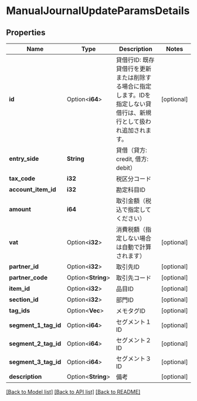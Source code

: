 # ManualJournalUpdateParamsDetails

## Properties

Name | Type | Description | Notes
------------ | ------------- | ------------- | -------------
**id** | Option<**i64**> | 貸借行ID: 既存貸借行を更新または削除する場合に指定します。IDを指定しない貸借行は、新規行として扱われ追加されます。 | [optional]
**entry_side** | **String** | 貸借（貸方: credit, 借方: debit） | 
**tax_code** | **i32** | 税区分コード | 
**account_item_id** | **i32** | 勘定科目ID | 
**amount** | **i64** | 取引金額（税込で指定してください） | 
**vat** | Option<**i32**> | 消費税額（指定しない場合は自動で計算されます） | [optional]
**partner_id** | Option<**i32**> | 取引先ID | [optional]
**partner_code** | Option<**String**> | 取引先コード | [optional]
**item_id** | Option<**i32**> | 品目ID | [optional]
**section_id** | Option<**i32**> | 部門ID | [optional]
**tag_ids** | Option<**Vec<i32>**> | メモタグID | [optional]
**segment_1_tag_id** | Option<**i64**> | セグメント１ID | [optional]
**segment_2_tag_id** | Option<**i64**> | セグメント２ID | [optional]
**segment_3_tag_id** | Option<**i64**> | セグメント３ID | [optional]
**description** | Option<**String**> | 備考 | [optional]

[[Back to Model list]](../README.md#documentation-for-models) [[Back to API list]](../README.md#documentation-for-api-endpoints) [[Back to README]](../README.md)


